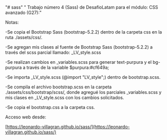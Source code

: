"# sass" 
" Trabajo número 4 (Sass) de DesafioLatam para el módulo: CSS avanzado (G27):"

Notas:

-Se copia el Bootstrap Sass (bootstrap-5.2.2) dentro de la carpeta css en la ruta ./assets/css/.

-Se agregan mis clases al fuente de Bootstrap Sass (bootstrap-5.2.2) a través del scss parcial llamado: _LV_style.scss

-Se realizan cambios en _variables.scss para generar text-purpura y el bg-purpura a través de la variable $purpura:#cf649a;

-Se importa _LV_style.scss (@import "LV_style";) dentro de bootstrap.scss. 

-Se compila el archivo bootstrap.scss en la carpeta ./assets/css/bootstrap/scss/, donde agregué  los parciales _variables.scss y mis clases en _LV_style.scss con los cambios solicitados. 

-Se copia el bootstrap.css a la carpeta css.

Acceso web desde:

[https://leonardo-villagran.github.io/sass/](https://leonardo-villagran.github.io/sass/)


